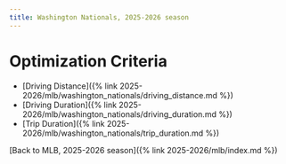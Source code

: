 ```yaml
---
title: Washington Nationals, 2025-2026 season
---
```


# Optimization Criteria
- [Driving Distance]({% link 2025-2026/mlb/washington_nationals/driving_distance.md %})
- [Driving Duration]({% link 2025-2026/mlb/washington_nationals/driving_duration.md %})
- [Trip Duration]({% link 2025-2026/mlb/washington_nationals/trip_duration.md %})

[Back to MLB, 2025-2026 season]({% link 2025-2026/mlb/index.md %})
